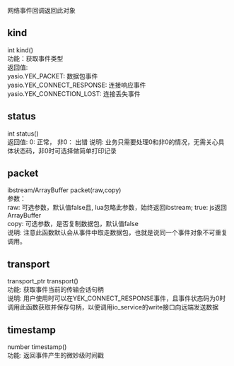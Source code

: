 网络事件回调返回此对象
##  kind
int kind()  
功能：获取事件类型  
返回值:  
yasio.YEK_PACKET: 数据包事件  
yasio.YEK_CONNECT_RESPONSE: 连接响应事件  
yasio.YEK_CONNECTION_LOST: 连接丢失事件  
  
## status
int status()  
返回值: 0: 正常， 非0： 出错
说明: 业务只需要处理0和非0的情况，无需关心具体状态码，非0时可选择做简单打印记录

## packet
ibstream/ArrayBuffer packet(raw,copy)  
参数：  
raw: 可选参数，默认值false且, lua忽略此参数，始终返回ibstream;  true: js返回ArrayBuffer  
copy: 可选参数，是否复制数据包，默认值false  
说明: 注意此函数默认会从事件中取走数据包，也就是说同一个事件对象不可重复调用。

## transport
transport_ptr transport()  
功能: 获取事件当前的传输会话句柄  
说明: 用户使用时可以在YEK_CONNECT_RESPONSE事件，且事件状态码为0时调用此函数获取并保存句柄，以便调用io_service的write接口向远端发送数据

## timestamp
number timestamp()  
功能: 返回事件产生的微妙级时间戳  